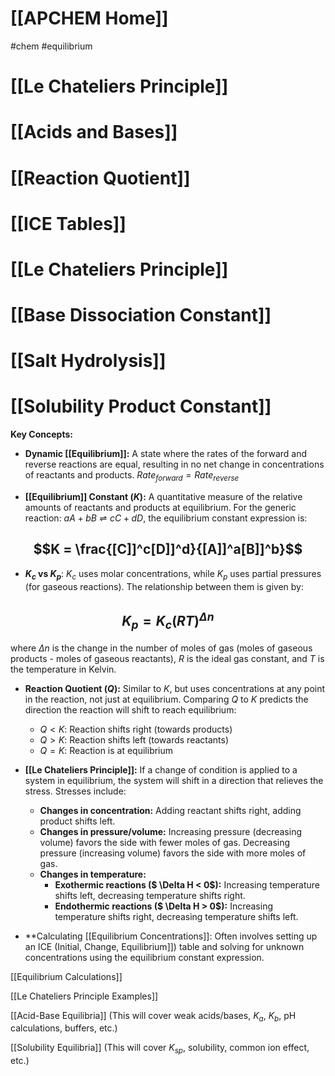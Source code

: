 # [[APCHEM Home]]
#chem #equilibrium
# [[Le Chateliers Principle]]
# [[Acids and Bases]]
# [[Reaction Quotient]]

# [[ICE Tables]]
# [[Le Chateliers Principle]]
# [[Base Dissociation Constant]]
# [[Salt Hydrolysis]]
# [[Solubility Product Constant]]
**Key Concepts:**

* **Dynamic [[Equilibrium]]:**  A state where the rates of the forward and reverse reactions are equal, resulting in no net change in concentrations of reactants and products.  $Rate_{forward} = Rate_{reverse}$

* **[[Equilibrium]] Constant ($K$):**  A quantitative measure of the relative amounts of reactants and products at equilibrium.  For the generic reaction: $aA + bB \rightleftharpoons cC + dD$, the equilibrium constant expression is:

 ## $$K = \frac{[C]]^c[D]]^d}{[A]]^a[B]]^b}$$

* **$K_c$ vs $K_p$**: $K_c$ uses molar concentrations, while $K_p$ uses partial pressures (for gaseous reactions).  The relationship between them is given by:

 ## $$K_p = K_c(RT)^{\Delta n}$$

 where $\Delta n$ is the change in the number of moles of gas (moles of gaseous products - moles of gaseous reactants), $R$ is the ideal gas constant, and $T$ is the temperature in Kelvin.

* **Reaction Quotient ($Q$):** Similar to $K$, but uses concentrations at any point in the reaction, not just at equilibrium.  Comparing $Q$ to $K$ predicts the direction the reaction will shift to reach equilibrium:
    * $Q < K$: Reaction shifts right (towards products)
    * $Q > K$: Reaction shifts left (towards reactants)
    * $Q = K$: Reaction is at equilibrium


* **[[Le Chateliers Principle]]:**  If a change of condition is applied to a system in equilibrium, the system will shift in a direction that relieves the stress.  Stresses include:
    * **Changes in concentration:** Adding reactant shifts right, adding product shifts left.
    * **Changes in pressure/volume:** Increasing pressure (decreasing volume) favors the side with fewer moles of gas.  Decreasing pressure (increasing volume) favors the side with more moles of gas.
    * **Changes in temperature:**  
        * **Exothermic reactions ($ \Delta H < 0$):** Increasing temperature shifts left, decreasing temperature shifts right.
        * **Endothermic reactions ($ \Delta H > 0$):** Increasing temperature shifts right, decreasing temperature shifts left.


* **Calculating [[Equilibrium Concentrations]]:  Often involves setting up an ICE (Initial, Change, Equilibrium]]) table and solving for unknown concentrations using the equilibrium constant expression.


[[Equilibrium Calculations]]

[[Le Chateliers Principle Examples]]

[[Acid-Base Equilibria]]  (This will cover weak acids/bases, $K_a$, $K_b$, pH calculations, buffers, etc.)

[[Solubility Equilibria]] (This will cover $K_{sp}$, solubility, common ion effect, etc.)


